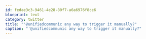 ```yaml
---
id: fedae3c3-9461-4e28-80f7-a6a6976f8ce6
blueprint: text
category: twitter
title: "'@unifiedcommunic any way to trigger it manually?"
caption: "'@unifiedcommunic any way to trigger it manually?"
---
```

